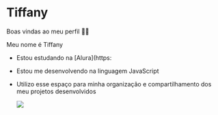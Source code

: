 # Tiffany
Boas vindas ao meu perfil 💙💙

Meu nome é Tiffany

- Estou estudando na [Alura](https:
- Estou me desenvolvendo na linguagem JavaScript
- Utilizo esse espaço para minha organização e compartilhamento dos meu projetos desenvolvidos

  ![](https://media1.tenor.com/m/qdqiHqaclREAAAAC/puppy-day.gif)
